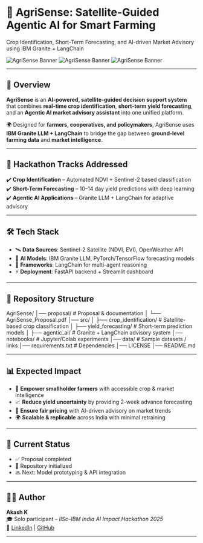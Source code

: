 # 🌱 AgriSense: Satellite-Guided Agentic AI for Smart Farming  
 Crop Identification, Short-Term Forecasting, and AI-driven Market Advisory using IBM Granite + LangChain

![AgriSense Banner](https://img.shields.io/badge/AI-Granite%20LLM-blue?style=for-the-badge) 
![AgriSense Banner](https://img.shields.io/badge/Domain-AgriTech-green?style=for-the-badge) 
![AgriSense Banner](https://img.shields.io/badge/Status-In%20Progress-orange?style=for-the-badge)  

---

## 🚀 Overview  
**AgriSense** is an **AI-powered, satellite-guided decision support system** that combines **real-time crop identification**, **short-term yield forecasting**, and an **Agentic AI market advisory assistant** into one unified platform.  

🌍 Designed for **farmers, cooperatives, and policymakers**, AgriSense uses **IBM Granite LLM + LangChain** to bridge the gap between **ground-level farming data** and **market intelligence**.  

---

## 🎯 Hackathon Tracks Addressed  
✔️ **Crop Identification** – Automated NDVI + Sentinel-2 based classification  
✔️ **Short-Term Forecasting** – 10–14 day yield predictions with deep learning  
✔️ **Agentic AI Applications** – Granite LLM + LangChain for adaptive advisory  

---

## 🛠 Tech Stack  
- 🛰️ **Data Sources**: Sentinel-2 Satellite (NDVI, EVI), OpenWeather API  
- 🤖 **AI Models**: IBM Granite LLM, PyTorch/TensorFlow forecasting models  
- 🧠 **Frameworks**: LangChain for multi-agent reasoning  
- ⚡ **Deployment**: FastAPI backend + Streamlit dashboard  

---

## 📂 Repository Structure 
AgriSense/
│── proposal/ # Proposal & documentation
│ └── AgriSense_Proposal.pdf
│── src/
│ ├── crop_identification/ # Satellite-based crop classification
│ ├── yield_forecasting/ # Short-term prediction models
│ ├── agentic_ai/ # Granite + LangChain advisory system
│── notebooks/ # Jupyter/Colab experiments
│── data/ # Sample datasets / links
│── requirements.txt # Dependencies
│── LICENSE
│── README.md

---

## 📊 Expected Impact  
- 🌱 **Empower smallholder farmers** with accessible crop & market intelligence  
- 📈 **Reduce yield uncertainty** by providing 2-week advance forecasting  
- 🛒 **Ensure fair pricing** with AI-driven advisory on market trends  
- 🌍 **Scalable & replicable** across India with minimal retraining  

---

## 🚧 Current Status  
- ✅ Proposal completed  
- 🚀 Repository initialized  
- 🔜 Next: Model prototyping & API integration  

---

## 👩‍💻 Author  
**Akash K**  
🎓 Solo participant – *IISc–IBM India AI Impact Hackathon 2025*  
🔗 [LinkedIn](www.linkedin.com/in/akash-k-19513b319) | [GitHub](https://github.com/AkashK1546)  

---


